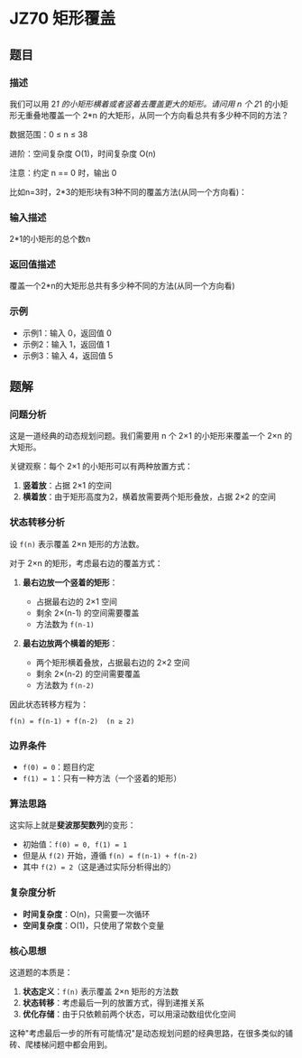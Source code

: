 # JZ70 矩形覆盖

## 题目

### 描述
我们可以用 2*1 的小矩形横着或者竖着去覆盖更大的矩形。请问用 n 个 2*1 的小矩形无重叠地覆盖一个 2*n 的大矩形，从同一个方向看总共有多少种不同的方法？

数据范围：0 ≤ n ≤ 38

进阶：空间复杂度 O(1)，时间复杂度 O(n)

注意：约定 n == 0 时，输出 0

比如n=3时，2*3的矩形块有3种不同的覆盖方法(从同一个方向看)：

### 输入描述
2*1的小矩形的总个数n

### 返回值描述
覆盖一个2*n的大矩形总共有多少种不同的方法(从同一个方向看)

### 示例
- 示例1：输入 0，返回值 0
- 示例2：输入 1，返回值 1  
- 示例3：输入 4，返回值 5

## 题解

### 问题分析

这是一道经典的动态规划问题。我们需要用 n 个 2×1 的小矩形来覆盖一个 2×n 的大矩形。

关键观察：每个 2×1 的小矩形可以有两种放置方式：
1. **竖着放**：占据 2×1 的空间
2. **横着放**：由于矩形高度为2，横着放需要两个矩形叠放，占据 2×2 的空间

### 状态转移分析

设 `f(n)` 表示覆盖 2×n 矩形的方法数。

对于 2×n 的矩形，考虑最右边的覆盖方式：

1. **最右边放一个竖着的矩形**：
   - 占据最右边的 2×1 空间
   - 剩余 2×(n-1) 的空间需要覆盖
   - 方法数为 `f(n-1)`

2. **最右边放两个横着的矩形**：
   - 两个矩形横着叠放，占据最右边的 2×2 空间
   - 剩余 2×(n-2) 的空间需要覆盖
   - 方法数为 `f(n-2)`

因此状态转移方程为：
```
f(n) = f(n-1) + f(n-2)  (n ≥ 2)
```

### 边界条件

- `f(0) = 0`：题目约定
- `f(1) = 1`：只有一种方法（一个竖着的矩形）


### 算法思路

这实际上就是**斐波那契数列**的变形：
- 初始值：`f(0) = 0, f(1) = 1`
- 但是从 `f(2)` 开始，遵循 `f(n) = f(n-1) + f(n-2)`
- 其中 `f(2) = 2`（这是通过实际分析得出的）

### 复杂度分析

- **时间复杂度**：O(n)，只需要一次循环
- **空间复杂度**：O(1)，只使用了常数个变量

### 核心思想

这道题的本质是：
1. **状态定义**：`f(n)` 表示覆盖 2×n 矩形的方法数
2. **状态转移**：考虑最后一列的放置方式，得到递推关系
3. **优化存储**：由于只依赖前两个状态，可以用滚动数组优化空间

这种"考虑最后一步的所有可能情况"是动态规划问题的经典思路，在很多类似的铺砖、爬楼梯问题中都会用到。
